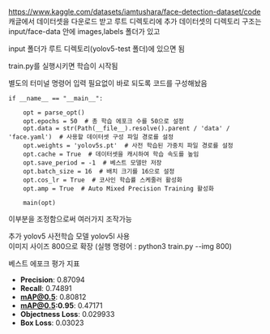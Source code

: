 https://www.kaggle.com/datasets/iamtushara/face-detection-dataset/code  
캐글에서 데이터셋을 다운로드 받고
루트 디렉토리에 추가
데이터셋의 디렉토리 구조는  
input/face-data 안에 images,labels 폴더가 있고

input 폴더가 루트 디렉토리(yolov5-test 폴더)에 있으면 됨

train.py를 실행시키면 학습이 시작됨

별도의 터미널 명령어 입력 필요없이 바로 되도록 코드를 구성해놨음

    if __name__ == "__main__":
    
        opt = parse_opt()
        opt.epochs = 50  # 총 학습 에포크 수를 50으로 설정
        opt.data = str(Path(__file__).resolve().parent / 'data' / 'face.yaml')  # 사용할 데이터셋 구성 파일 경로를 설정
        opt.weights = 'yolov5s.pt'  # 사전 학습된 가중치 파일 경로를 설정
        opt.cache = True  # 데이터셋을 캐시하여 학습 속도를 높임
        opt.save_period = -1  # 베스트 모델만 저장
        opt.batch_size = 16  # 배치 크기를 16으로 설정
        opt.cos_lr = True  # 코사인 학습률 스케줄러 활성화
        opt.amp = True  # Auto Mixed Precision Training 활성화
        
        main(opt)

이부분을 조정함으로써 여러가지 조작가능  

추가
yolov5 사전학습 모델 yolov5l 사용  
이미지 사이즈 800으로 확장 (실행 명령어 : python3 train.py --img 800)  
  
베스트 에포크 평가 지표  
- **Precision**: 0.87094  
- **Recall**: 0.74891  
- **mAP@0.5**: 0.80812  
- **mAP@0.5:0.95**: 0.47171  
- **Objectness Loss**: 0.029933  
- **Box Loss**: 0.03023  
